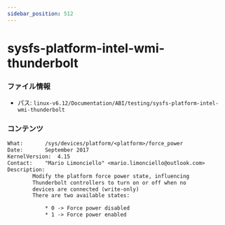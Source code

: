 ```yaml
---
sidebar_position: 512
---
```

# sysfs-platform-intel-wmi-thunderbolt

### ファイル情報

- パス: `linux-v6.12/Documentation/ABI/testing/sysfs-platform-intel-wmi-thunderbolt`

### コンテンツ

```txt
What:		/sys/devices/platform/<platform>/force_power
Date:		September 2017
KernelVersion:	4.15
Contact:	"Mario Limonciello" <mario.limonciello@outlook.com>
Description:
		Modify the platform force power state, influencing
		Thunderbolt controllers to turn on or off when no
		devices are connected (write-only)
		There are two available states:

		    * 0 -> Force power disabled
		    * 1 -> Force power enabled

```
